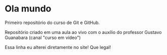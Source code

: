 # Ola mundo
 Primeiro repositório do curso de Git e GitHub.

Repositório criado em uma aula ao vivo com o auxílio do professor Gustavo Guanabara (canal "curso em vídeo")

Essa linha eu alterei diretamente no site! Que legal!
